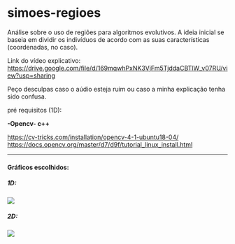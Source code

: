 # simoes-regioes

Análise sobre o uso de regiões para algoritmos evolutivos. A ideia inicial se baseia em dividir os indivíduos de acordo com as suas características (coordenadas, no caso).

Link do vídeo explicativo: https://drive.google.com/file/d/169mqwhPxNK3VjFm5TjddaCBTlW_v07RU/view?usp=sharing

Peço desculpas caso o aúdio esteja ruim ou caso a minha explicação tenha sido confusa.

pré requisitos (1D):

  **-Opencv- c++** 
 
   https://cv-tricks.com/installation/opencv-4-1-ubuntu18-04/                                                                 
   https://docs.opencv.org/master/d7/d9f/tutorial_linux_install.html


-----
#### Gráficos escolhidos:

##### 1D:

![](https://github.com/GSoaresgama/simoes-regioes/blob/master/1D/grapthic.png?raw=true)



##### 2D:
![](https://github.com/GSoaresgama/simoes-regioes/blob/master/2D/grapthic.png?raw=true)
